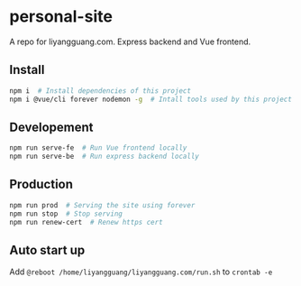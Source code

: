 # personal-site
A repo for liyangguang.com. Express backend and Vue frontend.

## Install
```bash
npm i  # Install dependencies of this project
npm i @vue/cli forever nodemon -g  # Intall tools used by this project
```

## Developement
```bash
npm run serve-fe  # Run Vue frontend locally
npm run serve-be  # Run express backend locally
```

## Production
```bash
npm run prod  # Serving the site using forever
npm run stop  # Stop serving
npm run renew-cert  # Renew https cert
```

## Auto start up

Add `@reboot /home/liyangguang/liyangguang.com/run.sh` to `crontab -e`
